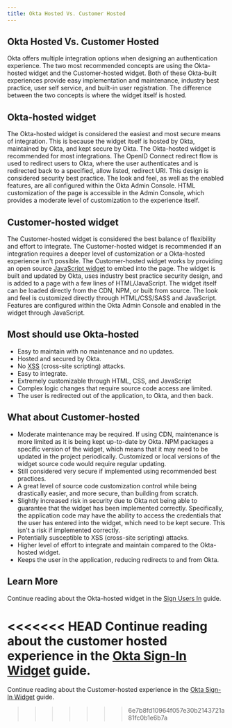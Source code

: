```yaml
---
title: Okta Hosted Vs. Customer Hosted
---
```


## Okta Hosted Vs. Customer Hosted

Okta offers multiple integration options when designing an authentication experience. The two most recommended concepts are using the Okta-hosted widget and the Customer-hosted widget. Both of these Okta-built experiences provide easy implementation and maintenance, industry best practice, user self service, and built-in user registration. The difference between the two concepts is where the widget itself is hosted.

## Okta-hosted widget

The Okta-hosted widget is considered the easiest and most secure means of integration. This is because the widget itself is hosted by Okta, maintained by Okta, and kept secure by Okta. The Okta-hosted widget is recommended for most integrations. The OpenID Connect redirect flow is used to redirect users to Okta, where the user authenticates and is redirected back to a specified, allow listed, redirect URI. This design is considered security best practice. The look and feel, as well as the enabled features, are all configured within the Okta Admin Console. HTML customization of the page is accessible in the Admin Console, which provides a moderate level of customization to the experience itself.

## Customer-hosted widget

The Customer-hosted widget is considered the best balance of flexibility and effort to integrate. The Customer-hosted widget is recommended if an integration requires a deeper level of customization or a Okta-hosted experience isn't possible. The Customer-hosted widget works by providing an open source [JavaScript widget](https://github.com/okta/okta-signin-widget) to embed into the page. The widget is built and updated by Okta, uses industry best practice security design, and is added to a page with a few lines of HTML/JavaScript. The widget itself can be loaded directly from the CDN, NPM, or built from source. The look and feel is customized directly through HTML/CSS/SASS and JavaScript. Features are configured within the Okta Admin Console and enabled in the widget through JavaScript.

## Most should use Okta-hosted

* Easy to maintain with no maintenance and no updates.
* Hosted and secured by Okta.
* No [XSS](https://developer.okta.com/books/api-security/sanitizing/common-attacks/#xss-cross-site-scripting) (cross-site scripting) attacks.
* Easy to integrate.
* Extremely customizable through HTML, CSS, and JavaScript
* Complex logic changes that require source code access are limited.
* The user is redirected out of the application, to Okta, and then back.

## What about Customer-hosted

* Moderate maintenance may be required. If using CDN, maintenance is more limited as it is being kept up-to-date by Okta. NPM packages a specific version of the widget, which means that it may need to be updated in the project periodically. Customized or local versions of the widget source code would require regular updating.
* Still considered very secure if implemented using recommended best practices.
* A great level of source code customization control while being drastically easier, and more secure, than building from scratch.
* Slightly increased risk in security due to Okta not being able to guarantee that the widget has been implemented correctly. Specifically, the application code may have the ability to access the credentials that the user has entered into the widget, which need to be kept secure. This isn't a risk if implemented correctly.
* Potentially susceptible to XSS (cross-site scripting) attacks.
* Higher level of effort to integrate and maintain compared to the Okta-hosted widget.
* Keeps the user in the application, reducing redirects to and from Okta.

## Learn More

Continue reading about the Okta-hosted widget in the [Sign Users In](/docs/guides/sign-into-spa/angular/before-you-begin/) guide.

<<<<<<< HEAD
Continue reading about the customer hosted experience in the [Okta Sign-In Widget](/code/javascript/okta_sign-in_widget/) guide.
=======
Continue reading about the Customer-hosted experience in the [Okta Sign-In Widget](/docs/concepts/okta-embedded-flows/) guide.
>>>>>>> 6e7b8fd10964f057e30b2143721a81fc0b1e6b7a
